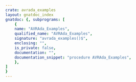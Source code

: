 ```yaml
---
crate: avrada_examples
layout: gnatdoc_index
gnatdoc: {, subprograms: [
    {
    name: "AVRAda_Examples",
    qualified_name: "AVRAda_Examples",
    signature: "avrada_examples()$",
    enclosing: "",
    is_private: false,
    documentation: "",
    documentation_snippet: "procedure AVRAda_Examples",
    },
]
}
---
```

